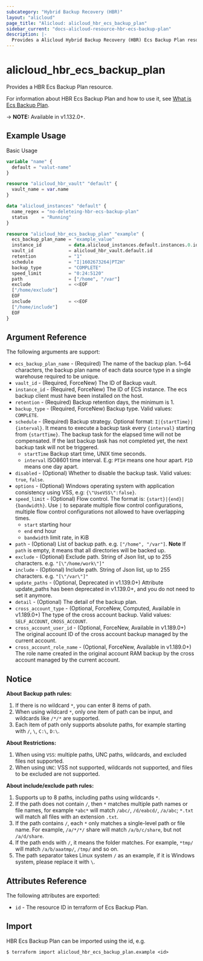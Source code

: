 ```yaml
---
subcategory: "Hybrid Backup Recovery (HBR)"
layout: "alicloud"
page_title: "Alicloud: alicloud_hbr_ecs_backup_plan"
sidebar_current: "docs-alicloud-resource-hbr-ecs-backup-plan"
description: |-
  Provides a Alicloud Hybrid Backup Recovery (HBR) Ecs Backup Plan resource.
---
```


# alicloud\_hbr\_ecs\_backup\_plan

Provides a HBR Ecs Backup Plan resource.

For information about HBR Ecs Backup Plan and how to use it, see [What is Ecs Backup Plan](https://www.alibabacloud.com/help/doc-detail/186574.htm).

-> **NOTE:** Available in v1.132.0+.

## Example Usage

Basic Usage

```terraform
variable "name" {
  default = "valut-name"
}

resource "alicloud_hbr_vault" "default" {
  vault_name = var.name
}

data "alicloud_instances" "default" {
  name_regex = "no-deleteing-hbr-ecs-backup-plan"
  status     = "Running"
}

resource "alicloud_hbr_ecs_backup_plan" "example" {
  ecs_backup_plan_name = "example_value"
  instance_id          = data.alicloud_instances.default.instances.0.id
  vault_id             = alicloud_hbr_vault.default.id
  retention            = "1"
  schedule             = "I|1602673264|PT2H"
  backup_type          = "COMPLETE"
  speed_limit          = "0:24:5120"
  path                 = ["/home", "/var"]
  exclude              = <<EOF
  ["/home/exclude"]
  EOF
  include              = <<EOF
  ["/home/include"]
  EOF
}
```

## Argument Reference

The following arguments are support:

* `ecs_backup_plan_name` - (Required) The name of the backup plan. 1~64 characters, the backup plan name of each data source type in a single warehouse required to be unique.
* `vault_id` - (Required, ForceNew) The ID of Backup vault.
* `instance_id` - (Required, ForceNew) The ID of ECS instance. The ecs backup client must have been installed on the host.
* `retention` - (Required) Backup retention days, the minimum is 1.
* `backup_type` - (Required, ForceNew) Backup type. Valid values: `COMPLETE`.
* `schedule` - (Required) Backup strategy. Optional format: `I|{startTime}|{interval}`. It means to execute a backup task every `{interval}` starting from `{startTime}`. The backup task for the elapsed time will not be compensated. If the last backup task has not completed yet, the next backup task will not be triggered.
    * `startTime` Backup start time, UNIX time seconds.
    * `interval` ISO8601 time interval. E.g: `PT1H` means one hour apart. `P1D` means one day apart. 
* `disabled` - (Optional) Whether to disable the backup task. Valid values: `true`, `false`.
* `options` - (Optional) Windows operating system with application consistency using VSS, e.g: `{\"UseVSS\":false}`.
* `speed_limit` - (Optional) Flow control. The format is: `{start}|{end}|{bandwidth}`. Use `|` to separate multiple flow control configurations, multiple flow control configurations not allowed to have overlapping times.
    * `start` starting hour 
    * `end` end hour 
    * `bandwidth` limit rate, in KiB
* `path` - (Optional) List of backup path. e.g. `["/home", "/var"]`. **Note** If `path` is empty, it means that all directories will be backed up.
* `exclude` - (Optional) Exclude path. String of Json list, up to 255 characters. e.g. `"[\"/home/work\"]"`
* `include` - (Optional) Include path. String of Json list, up to 255 characters. e.g. `"[\"/var\"]"`
* `update_paths` - (Optional, Deprecated in v1.139.0+) Attribute update_paths has been deprecated in v1.139.0+, and you do not need to set it anymore.
* `detail` - (Optional) The detail of the backup plan.
* `cross_account_type` - (Optional, ForceNew, Computed, Available in v1.189.0+) The type of the cross account backup. Valid values: `SELF_ACCOUNT`, `CROSS_ACCOUNT`.
* `cross_account_user_id` - (Optional, ForceNew, Available in v1.189.0+) The original account ID of the cross account backup managed by the current account.
* `cross_account_role_name` - (Optional, ForceNew, Available in v1.189.0+) The role name created in the original account RAM backup by the cross account managed by the current account.

## Notice

**About Backup path rules:**
1. If there is no wildcard `*`, you can enter 8 items of path.
2. When using wildcard `*`, only one item of path can be input, and wildcards like `/*/*` are supported.
3. Each item of path only supports absolute paths, for example starting with `/`, `\`, `C:\`, `D:\`.

**About Restrictions:**
1. When using `VSS`: multiple paths, UNC paths, wildcards, and excluded files not supported.
2. When using `UNC`: VSS not supported, wildcards not supported, and files to be excluded are not supported.

**About include/exclude path rules:**
1. Supports up to 8 paths, including paths using wildcards `*`.
2. If the path does not contain `/`, then `*` matches multiple path names or file names, for example `*abc*` will match `/abc/`, `/d/eabcd/`, `/a/abc`; `*.txt` will match all files with an extension `.txt`.
3. If the path contains `/`, each `*` only matches a single-level path or file name. For example, `/a/*/*/` share will match `/a/b/c/share`, but not `/a/d/share`.
4. If the path ends with `/`, it means the folder matches. For example, `*tmp/` will match `/a/b/aaatmp/`, `/tmp/` and so on.
5. The path separator takes Linux system `/` as an example, if it is Windows system, please replace it with `\`.

## Attributes Reference

The following attributes are exported:

* `id` - The resource ID in terraform of Ecs Backup Plan.

## Import

HBR Ecs Backup Plan can be imported using the id, e.g.

```shell
$ terraform import alicloud_hbr_ecs_backup_plan.example <id>
```
